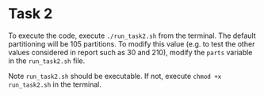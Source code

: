 # Task 2

To execute the code, execute `./run_task2.sh` from the terminal. The default partitioning
will be 105 partitions. To modify this value (e.g. to test the other values considered in
report such as 30 and 210), modify the `parts` variable in the `run_task2.sh` file.

Note `run_task2.sh` should be executable. If not, execute `chmod +x run_task2.sh`
in the terminal.

